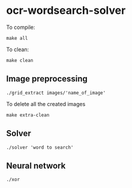 # ocr-wordsearch-solver

To compile:
```
make all
```
To clean:
```
make clean
```
## Image preprocessing
```
./grid_extract images/'name_of_image'
```
To delete all the created images
```
make extra-clean
```

## Solver
```
./solver 'word to search'
```

## Neural network
```
./xor
```
